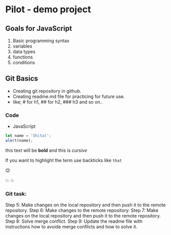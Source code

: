 # Pilot - demo project


## Goals for JavaScript
1. Basic programming syntax
2. variables
3. data types
4. functions
5. conditions
   
## Git Basics

- Creating git repository in github.
- Creating readme.md file for practicing for future use.
- like; # for h1, ## for h2, ### h3 and so on..
  
### Code
- JavaScript 
```js
let name = 'Shital';
alert(name);
```
this text will be **bold** and this is *cursive*

If you want to highlight the term use backticks like `that`

:relieved:

:boom:
:collision:


### Git task:


Step 5: Make changes on the local repository and then push it to the remote repository.
Step 6: Make changes to the remote repository.
Step 7: Make changes on the local repository and then push it to the remote repository.
Step 8: Solve merge conflict.
Step 9: Update the readme file with instructions how to avoide merge conflicts and how to solve it.

